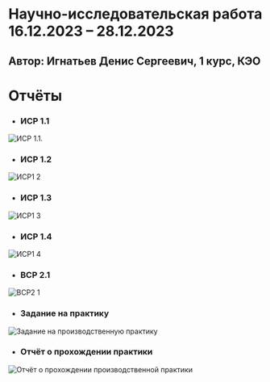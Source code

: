 # 	Научно-исследовательская работа 16.12.2023 – 28.12.2023
## Автор: Игнатьев Денис Сергеевич, 1 курс, КЭО

# **Отчёты**
* ### **ИСР 1.1** 
![ИСР 1.1.]()

* ### **ИСР 1.2**   
![ИСР1 2]()

* ### **ИСР 1.3** 
![ИСР1 3]()

* ### **ИСР 1.4** 
![ИСР1 4]()

* ### **ВСР 2.1** 
![ВСР2 1]()


* ### **Задание на практику** 
![Задание на производственную практику]()

* ### **Отчёт о прохождении практики** 
![Отчёт о прохождении производственной практики]()
